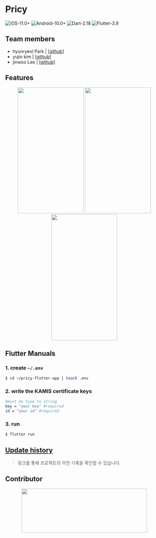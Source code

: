 # Pricy
![iOS-11.0+](https://img.shields.io/badge/iOS-11.0+-lightgray.svg?style=flat-square&logo=apple)
![Android-10.0+](https://img.shields.io/badge/Android-10.0+-green.svg?style=flat-square&logo=android)
![Dart-2.18](https://img.shields.io/badge/Dart-2.18-blue.svg?style=flat-square&logo=dart)
![Flutter-3.9](https://img.shields.io/badge/Flutter-3.9-blue.svg?style=flat-square&logo=flutter)

## Team members
- hyunryeol Park | [[github]](https://github.com/devpark435)
- yujin kim | [[github]](https://github.com/yujinkim1)
- jinwoo Lee | [[github]](https://github.com/yeeZinu)

## Features
<p align="center">
<img src=".github/home_screen.png" height="400px" width="210px">
<img src=".github/detail_screen_1.png" height="400px" width="210px">
<img src=".github/detail_screen_2.png" height="400px" width="210px">
</p>

## Flutter Manuals
### 1. create `~/.env`

```bash
$ cd ~/pricy-flutter-app | touch .env
```
### 2. write the KAMIS certificate keys

```bash
#must be type to string
key = "your key" #required
id = "your id" #required
```
### 3. run

```bash
$ flutter run
```

## [Update history](.github/HISTORY.md)
> 링크를 통해 프로젝트의 이전 기록을 확인할 수 있습니다.

## Contributor
<p align="center">
    <a href="https://www.kamis.or.kr/customer/main/main.do">
        <img src=".github/kamis.png" height="140px" width="400px">
    </a>
</p>